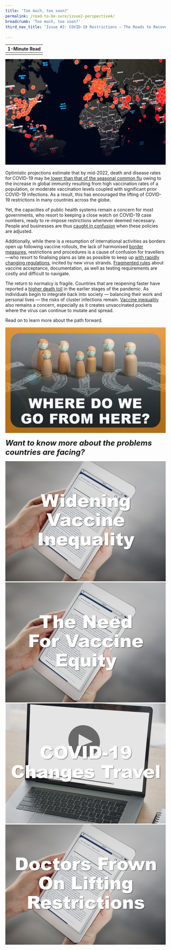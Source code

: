 ```yaml
---
title: 'Too much, too soon?'
permalink: /read-to-be-sure/issue2-perspective4/
breadcrumb: 'Too much, too soon?'
third_nav_title: 'Issue #2: COVID-19 Restrictions — The Roads to Recovery'

---
```


| **1-Minute Read** |
| :---------------: |
|                   |

![](../images/rtbs2-perspective4-notext.jpg)

Optimistic projections estimate that by mid-2022, death and disease rates for COVID-19 may be[ lower than that of the seasonal common flu](https://www.straitstimes.com/singapore/covid-19-infection-and-death-rates-should-be-on-a-par-with-seasonal-flu-by-mid-2022-bill) owing to the increase in global immunity resulting from high vaccination rates of a population, or moderate vaccination levels coupled with significant prior COVID-19 infections. As a result, this has encouraged the lifting of COVID-19 restrictions in many countries across the globe.  

 

Yet, the capacities of public health systems remain a concern for most governments, who resort to keeping a close watch on COVID-19 case numbers, ready to re-impose restrictions whenever deemed necessary. People and businesses are thus [caught in confusion](https://www.bmj.com/content/375/bmj-2021-067508) when these policies are adjusted. 



Additionally, while there is a resumption of international activities as borders open up following vaccine rollouts, the lack of harmonised [border measures](https://www.iata.org/en/iata-repository/pressroom/presentations/restarting-global-travel-agm2021/), restrictions and procedures is a cause of confusion for travellers—who resort to finalising plans as late as possible to keep up [with rapidly changing regulations](https://www.swissinfo.ch/eng/travelers-are-waiting-till-last-minute-to-book-flights/47158012), incited by new virus strands. [Fragmented rules](https://worldrepublicnews.com/as-international-travel-returns-confusion-reigns-over-vaccines/) about vaccine acceptance, documentation, as well as testing requirements are costly and difficult to navigate. 

 

The return to normalcy is fragile. Countries that are reopening faster have reported a [higher death toll](https://doi.org/10.1136/bmj-2021-067508) in the earlier stages of the pandemic. As individuals begin to integrate back into society — balancing their work and personal lives — the risks of cluster infections remain. [Vaccine inequality](https://www.fidh.org/en/issues/international-justice/covid-19-spreading-faster-than-vaccines-rich-countries-must-address) also remains a concern, especially as it creates unvaccinated pockets where the virus can continue to mutate and spread. 



Read on to learn more about the path forward. 

<div>
<div class="row is-multiline">
    <div class="col is-one-half-desktop is-one-half-tablet"></div>
    <div class="col is-half-desktop is-half-tablet">
<a href="/read-to-be-sure/issue2-perspective5/"><img src="../images/rtbs2-perspective5.jpg" alt="image 4"></a>
</div>
    <div class="col is-one-half-desktop is-one-half-tablet"></div>
</div>	
</div>



***<font size=5>Want to know more about the problems countries are facing?</font>***

<div>
<div class="row is-multiline">
    <div class="col is-half-desktop is-half-tablet">
<a href="https://news.un.org/en/story/2021/09/1100192"><img src="../images/rtbs2-perspective4-read1.jpg" alt="Widening vaccine inequality"></a>
</div>
    <div class="col is-half-desktop is-half-tablet">
<a href="https://www.straitstimes.com/opinion/the-scandal-of-vaccine-inequity"><img src="../images/rtbs2-perspective4-read2.jpg" alt="The need for vaccine equity"></a>
</div>
    <div class="col is-half-desktop is-half-tablet">
<a href="https://www.youtube.com/watch?v=4J97hPjls2Y"><img src="../images/rtbs2-perspective4-watch1.jpg" alt="COVID-19 changes travel (video)"></a>
</div>
    <div class="col is-half-desktop is-half-tablet">
<a href="https://www.independent.co.uk/news/health/lockdown-COVID-coronavirus-19-july-b1883112.html"><img src="../images/rtbs2-perspective4-read3.jpg" alt="Doctors frown on lifting restrictions"></a>
</div>
</div>	
</div>






